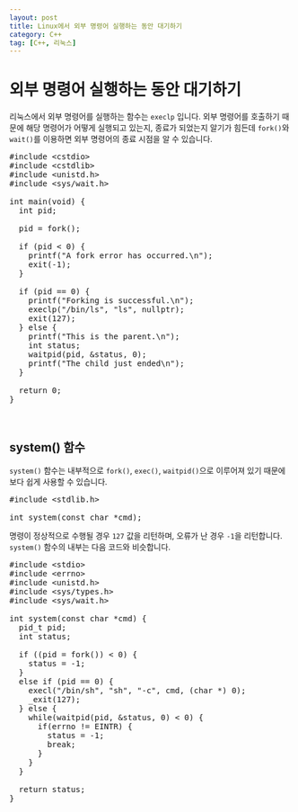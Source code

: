```yaml
---
layout: post
title: Linux에서 외부 명령어 실행하는 동안 대기하기
category: C++
tag: [C++, 리눅스]
---
```

# 외부 명령어 실행하는 동안 대기하기

리눅스에서 외부 명령어를 실행하는 함수는 `execlp` 입니다. 외부 명령어를 호출하기 때문에 해당 명령어가 어떻게 실행되고 있는지, 종료가 되었는지 알기가 힘든데 `fork()`와 `wait()`를 이용하면 외부 명령어의 종료 시점을 알 수 있습니다.

<pre class="prettyprint">
#include &lt;cstdio&gt;
#include &lt;cstdlib&gt;
#include &lt;unistd.h&gt;
#include &lt;sys/wait.h&gt;

int main(void) {
  int pid;

  pid = fork();

  if (pid < 0) {
    printf("A fork error has occurred.\n");
    exit(-1);
  }

  if (pid == 0) {
    printf("Forking is successful.\n");
    execlp("/bin/ls", "ls", nullptr);
    exit(127);
  } else {
    printf("This is the parent.\n");    
    int status;
    waitpid(pid, &status, 0);
    printf("The child just ended\n");
  }

  return 0;
}
</pre>

<br>

## system() 함수

`system()` 함수는 내부적으로 `fork()`, `exec()`, `waitpid()`으로 이루어져 있기 때문에 보다 쉽게 사용할 수 있습니다.

<pre class="prettyprint">
#include &lt;stdlib.h&gt;

int system(const char *cmd);
</pre>

명령이 정상적으로 수행될 경우 `127` 값을 리턴하며, 오류가 난 경우 `-1`을 리턴합니다. `system()` 함수의 내부는 다음 코드와 비슷합니다.

<pre class="prettyprint">
#include &lt;stdio&gt;
#include &lt;errno&gt;
#include &lt;unistd.h&gt;
#include &lt;sys/types.h&gt;
#include &lt;sys/wait.h&gt;

int system(const char *cmd) {
  pid_t pid;
  int status;

  if ((pid = fork()) < 0) {
    status = -1;
  }
  else if (pid == 0) {
    execl("/bin/sh", "sh", "-c", cmd, (char *) 0);
    _exit(127);
  } else {
    while(waitpid(pid, &status, 0) < 0) {
      if(errno != EINTR) {
        status = -1;
        break;
      }
    }
  }

  return status;
}
</pre>